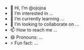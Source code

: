 - 👋 Hi, I’m @ojojoa
- 👀 I’m interested in ...
- 🌱 I’m currently learning ...
- 💞️ I’m looking to collaborate on ...
- 📫 How to reach me ...
- 😄 Pronouns: ...
- ⚡ Fun fact: ...

<!---
ojojoa/ojojoa is a ✨ special ✨ repository because its `README.md` (this file) appears on your GitHub profile.
You can click the Preview link to take a look at your changes.
--->
